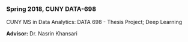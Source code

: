 ### Spring 2018, CUNY DATA-698
 
CUNY MS in Data Analytics: DATA 698 - Thesis Project; Deep Learning

__Advisor:__  Dr. Nasrin Khansari
